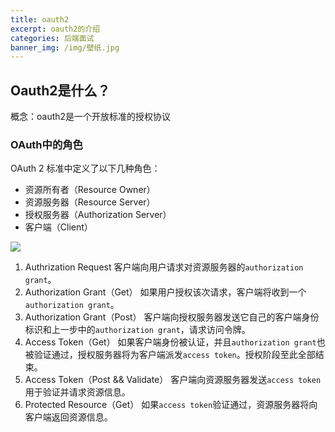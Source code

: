 ```yaml
---
title: oauth2
excerpt: oauth2的介绍
categories: 后端面试
banner_img: /img/壁纸.jpg
---
```


## Oauth2是什么？

概念：oauth2是一个开放标准的授权协议

### OAuth中的角色

OAuth 2 标准中定义了以下几种角色：

- 资源所有者（Resource Owner）
- 资源服务器（Resource Server）
- 授权服务器（Authorization Server）
- 客户端（Client）

![](https://tva1.sinaimg.cn/large/e6c9d24ely1h0gn2t38nqj219s0u0diw.jpg)

1. Authrization Request
   客户端向用户请求对资源服务器的`authorization grant`。
2. Authorization Grant（Get）
   如果用户授权该次请求，客户端将收到一个`authorization grant`。
3. Authorization Grant（Post）
   客户端向授权服务器发送它自己的客户端身份标识和上一步中的`authorization grant`，请求访问令牌。
4. Access Token（Get）
   如果客户端身份被认证，并且`authorization grant`也被验证通过，授权服务器将为客户端派发`access token`。授权阶段至此全部结束。
5. Access Token（Post && Validate）
   客户端向资源服务器发送`access token`用于验证并请求资源信息。
6. Protected Resource（Get）
   如果`access token`验证通过，资源服务器将向客户端返回资源信息。

